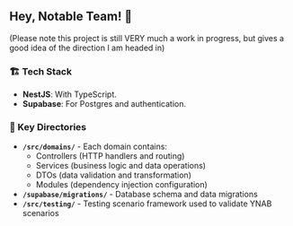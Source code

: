 ## Hey, Notable Team! 👋

(Please note this project is still VERY much a work in progress, but gives a good idea of the direction I am headed in)

### 🏗️ Tech Stack
- **NestJS**: With TypeScript.
- **Supabase**: For Postgres and authentication.




### 📁 Key Directories
- **`/src/domains/`** - Each domain contains:
  - Controllers (HTTP handlers and routing)
  - Services (business logic and data operations)
  - DTOs (data validation and transformation)
  - Modules (dependency injection configuration)
- **`/supabase/migrations/`** - Database schema and data migrations
- **`/src/testing/`** - Testing scenario framework used to validate YNAB scenarios